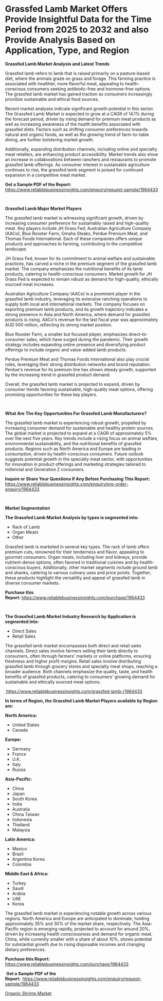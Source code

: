 <p><h1>Grassfed Lamb Market Offers Provide Insightful Data for the Time Period from 2025 to 2032 and also Provide Analysis Based on Application, Type, and Region</h1></p><p><strong>Grassfed Lamb Market Analysis and Latest Trends</strong></p>
<p><p>Grassfed lamb refers to lamb that is raised primarily on a pasture-based diet, where the animals graze on grass and forage. This farming practice is associated with healthier, more flavorful meat, appealing to health-conscious consumers seeking antibiotic-free and hormone-free options. The grassfed lamb market has gained traction as consumers increasingly prioritize sustainable and ethical food sources.</p><p>Recent market analyses indicate significant growth potential in this sector. The Grassfed Lamb Market is expected to grow at a CAGR of 14.1% during the forecast period, driven by rising demand for premium meat products as well as increasing awareness of the health benefits associated with grassfed diets. Factors such as shifting consumer preferences towards natural and organic foods, as well as the growing trend of farm-to-table dining, are further bolstering market growth.</p><p>Additionally, expanding distribution channels, including online and specialty meat retailers, are enhancing product accessibility. Market trends also show an increase in collaborations between ranchers and restaurants to promote grassfed lamb offerings. As consumer interest in sustainable agriculture continues to rise, the grassfed lamb segment is poised for continued expansion in a competitive meat market.</p></p>
<p><strong>Get a Sample PDF of the Report:&nbsp;</strong> <a href="https://www.reliablebusinessinsights.com/enquiry/request-sample/1964433?utm_campaign=2335&utm_medium=2&utm_source=Github&utm_content=ia&utm_term=07042025&utm_id=grassfed-lamb">https://www.reliablebusinessinsights.com/enquiry/request-sample/1964433</a></p>
<p>&nbsp;</p>
<p><strong>Grassfed Lamb Major Market Players</strong></p>
<p><p>The grassfed lamb market is witnessing significant growth, driven by increasing consumer preference for sustainably raised and high-quality meat. Key players include JH Grass Fed, Australian Agriculture Company (AACo), Blue Rooster Farm, Omaha Steaks, Perdue Premium Meat, and Thomas Foods International. Each of these companies offers unique products and approaches to farming, contributing to the competitive landscape.</p><p>JH Grass Fed, known for its commitment to animal welfare and sustainable practices, has carved a niche in the premium segment of the grassfed lamb market. The company emphasizes the nutritional benefits of its lamb products, catering to health-conscious consumers. Market growth for JH Grass Fed is expected to remain robust as demand for high-quality, ethically sourced meat increases.</p><p>Australian Agriculture Company (AACo) is a prominent player in the grassfed lamb industry, leveraging its extensive ranching operations to supply both local and international markets. The company focuses on exporting premium lamb products, and its growth trajectory indicates a strong presence in Asia and North America, where demand for grassfed products is rising. AACo's revenue for the last fiscal year was approximately AUD 500 million, reflecting its strong market position.</p><p>Blue Rooster Farm, a smaller but focused player, emphasizes direct-to-consumer sales, which have surged during the pandemic. Their growth strategy includes expanding online presence and diversifying product offerings to include organic and value-added lamb products.</p><p>Perdue Premium Meat and Thomas Foods International also play crucial roles, leveraging their strong distribution networks and brand reputation. Perdue's revenue for its premium line has shown steady growth, supported by the increasing trend in grassfed product demand.</p><p>Overall, the grassfed lamb market is projected to expand, driven by consumer trends favoring sustainable, high-quality meat options, offering promising opportunities for these key players.</p></p>
<p>&nbsp;</p>
<p><strong>What Are The Key Opportunities For Grassfed Lamb Manufacturers?</strong></p>
<p><p>The grassfed lamb market is experiencing robust growth, propelled by increasing consumer demand for sustainable and healthy protein sources. The global market is projected to expand at a CAGR of approximately 5% over the next five years. Key trends include a rising focus on animal welfare, environmental sustainability, and the nutritional benefits of grassfed products. Regions such as North America and Europe are leading in consumption, driven by health-conscious consumers. Future outlook suggests potential growth in the specialty meat sector, with opportunities for innovation in product offerings and marketing strategies tailored to millennial and Generation Z consumers.</p></p>
<p><strong>Inquire or Share Your Questions If Any Before Purchasing This Report:</strong> <a href="https://www.reliablebusinessinsights.com/enquiry/pre-order-enquiry/1964433?utm_campaign=2335&utm_medium=2&utm_source=Github&utm_content=ia&utm_term=07042025&utm_id=grassfed-lamb">https://www.reliablebusinessinsights.com/enquiry/pre-order-enquiry/1964433</a></p>
<p>&nbsp;</p>
<p><strong>Market Segmentation</strong></p>
<p><strong>The Grassfed Lamb Market Analysis by types is segmented into:</strong></p>
<p><ul><li>Rack of Lamb</li><li>Organ Meats</li><li>Other</li></ul></p>
<p><p>Grassfed lamb is marketed in several key types. The rack of lamb offers premium cuts, renowned for their tenderness and flavor, appealing to gourmet consumers. Organ meats, including liver and kidneys, provide nutrient-dense options, often favored in traditional cuisines and by health-conscious buyers. Additionally, other market segments include ground lamb and shanks, catering to various culinary uses and price points. Together, these products highlight the versatility and appeal of grassfed lamb in diverse consumer markets.</p></p>
<p><strong>Purchase this Report:&nbsp;</strong><a href="https://www.reliablebusinessinsights.com/purchase/1964433?utm_campaign=2335&utm_medium=2&utm_source=Github&utm_content=ia&utm_term=07042025&utm_id=grassfed-lamb">https://www.reliablebusinessinsights.com/purchase/1964433</a></p>
<p>&nbsp;</p>
<p><strong>The Grassfed Lamb Market Industry Research by Application is segmented into:</strong></p>
<p><ul><li>Direct Sales</li><li>Retail Sales</li></ul></p>
<p><p>The grassfed lamb market encompasses both direct and retail sales channels. Direct sales involve farmers selling their lamb directly to consumers, often through farmers’ markets or online platforms, ensuring freshness and higher profit margins. Retail sales involve distributing grassfed lamb through grocery stores and specialty meat shops, reaching a broader audience. Both channels emphasize the quality, taste, and health benefits of grassfed products, catering to consumers' growing demand for sustainable and ethically sourced meat options.</p></p>
<p><a href="https://www.reliablebusinessinsights.com/grassfed-lamb-r1964433?utm_campaign=2335&utm_medium=2&utm_source=Github&utm_content=ia&utm_term=07042025&utm_id=grassfed-lamb">&nbsp;https://www.reliablebusinessinsights.com/grassfed-lamb-r1964433</a></p>
<p><strong>In terms of Region, the Grassfed Lamb Market Players available by Region are:</strong></p>
<p>
    <p> <strong> North America: </strong>
        <ul>
            <li>United States</li>
            <li>Canada</li>
        </ul>
        </p> 
    <p> <strong> Europe: </strong>
        <ul>
            <li>Germany</li>
            <li>France</li>
            <li>U.K.</li>
            <li>Italy</li>
            <li>Russia</li>
        </ul>
        </p> 
    <p> <strong> Asia-Pacific: </strong>
        <ul>
            <li>China</li>
            <li>Japan</li>
            <li>South Korea</li>
            <li>India</li>
            <li>Australia</li>
            <li>China Taiwan</li>
            <li>Indonesia</li>
            <li>Thailand</li>
            <li>Malaysia</li>
        </ul>
        </p> 
    <p> <strong> Latin America: </strong>
        <ul>
            <li>Mexico</li>
            <li>Brazil</li>
            <li>Argentina Korea</li>
            <li>Colombia</li>
        </ul>
        </p> 
    <p> <strong> Middle East & Africa: </strong>
        <ul>
            <li>Turkey</li>
            <li>Saudi</li>
            <li>Arabia</li>
            <li>UAE</li>
            <li>Korea</li>
        </ul>
    </p>
    </p>
<p><p>The grassfed lamb market is experiencing notable growth across various regions. North America and Europe are anticipated to dominate, holding approximately 35% and 30% of the market share, respectively. The Asia-Pacific region is emerging rapidly, projected to account for around 20%, driven by increasing health consciousness and demand for organic meat. China, while currently smaller with a share of about 10%, shows potential for substantial growth due to rising disposable incomes and changing dietary preferences.</p></p>
<p><strong>Purchase this Report: </strong><a href="https://www.reliablebusinessinsights.com/purchase/1964433?utm_campaign=2335&utm_medium=2&utm_source=Github&utm_content=ia&utm_term=07042025&utm_id=grassfed-lamb">https://www.reliablebusinessinsights.com/purchase/1964433</a></p>
<p>&nbsp;<strong>Get a Sample PDF of the Report:&nbsp;&nbsp;</strong><a href="https://www.reliablebusinessinsights.com/enquiry/request-sample/1964433?utm_campaign=2335&utm_medium=2&utm_source=Github&utm_content=ia&utm_term=07042025&utm_id=grassfed-lamb">https://www.reliablebusinessinsights.com/enquiry/request-sample/1964433</a></p>
<p><strong></strong></p>
<p><p><a href="https://github.com/norbeludie83/Market-Research-Report-List-1/blob/main/organic-shrimp-market.md?utm_campaign=2335&utm_medium=2&utm_source=Github&utm_content=ia&utm_term=07042025&utm_id=grassfed-lamb">Organic Shrimp Market</a></p></p>